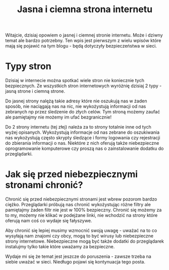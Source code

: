 ﻿---
layout: post
title: "Jasna i ciemna strona internetu"
categories: internet
---

Witajcie, dzisiaj opowiem o jasnej i ciemnej stronie internetu. Może i dziwny temat ale bardzo potrzebny. Ten wpis jest pierwszym z wielu wpisów które mają się pojawić na tym blogu - będą dotyczyły bezpieczeństwa w sieci.

# Typy stron

Dzisiaj w internecie można spotkać wiele stron nie koniecznie tych bezpiecznych. Ze wszystkich stron internetowych
wyróżnię dzisiaj 2 typy - jasną strone i ciemną strone.


Do jasnej strony nalężą takie adresy które nie oszukują nas w żaden sposób, nie naciągają nas na nic, nie wykożystują informacji
od nas zebranych np przez śledzenie do złych celów. Tym stroną możemy
zaufać ale pamiętajmy nie możemy im ufać bezgranicznie!


Do 2 strony internetu (tej złej) należa za to strony totalnie inne od tych wyżej opisanych. Wykożystują informacje od nas zebrane do oszukiwania nas
wykożystują często skrypty śledzące i formy logowania czy rejestracji do zbierania informacji o nas. Niektóre z nich oferują także niebezpieczne oprogramowanie komputerowe czy proszą nas o zainstalowanie
dodatku do przeglądarki.

# Jak się przed niebezpiecznymi stronami chronić?

Chronić się przed niebezpiecznymi stronami jest wbrew pozorom bardzo ciężko. Przeglądarki próbują nas chronić wykożystując
różne filtry ale pamiętajmy żaden filtr nie jest w 100% bezpieczny. Chronić się możemy za to my, możemy nie klikać w podejżane linki,
nie wchodzić na strony które oferują nam coś co wydaje się fałyszywe.

Aby chronić się lepiej musimy wzmocnić swoją uwagę - uważać 
na to co wysyłają nam znajomi czy obcy, mogą to być wirusy lub niebezpieczne strony internetowe. Niebezpieczne mogą być także dodatki do przeglądarek
instalujmy tylko takie które uważamy za bezpieczne.

Wydaje mi się że temat jest jeszcze do poruszenia - zawsze trzeba na siebie uważać w sieci. Niedługo pojawi się kontynuacja tego posta.